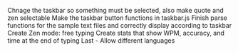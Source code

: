 Chnage the taskbar so something must be selected, also make quote and zen selectable
Make the taskbar button functions in taskbar.js
Finish parse functions for the sample text files and correctly display according to taskbar
Create Zen mode: free typing
Create stats that show WPM, accuracy, and time at the end of typing
Last - Allow different languages